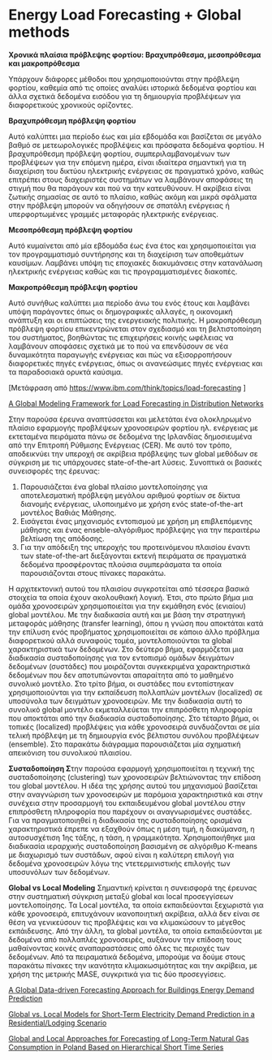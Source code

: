 # Energy Load Forecasting + Global methods

**Χρονικά πλαίσια πρόβλεψης φορτίου: Βραχυπρόθεσμα, μεσοπρόθεσμα και μακροπρόθεσμα**

Υπάρχουν διάφορες μέθοδοι που χρησιμοποιούνται στην πρόβλεψη φορτίου, καθεμία από τις οποίες αναλύει ιστορικά δεδομένα φορτίου και άλλα σχετικά δεδομένα εισόδου για τη δημιουργία προβλέψεων για διαφορετικούς χρονικούς ορίζοντες.

**Βραχυπρόθεσμη πρόβλεψη φορτίου**

Αυτό καλύπτει μια περίοδο έως και μία εβδομάδα και βασίζεται σε μεγάλο βαθμό σε μετεωρολογικές προβλέψεις και πρόσφατα δεδομένα φορτίου. Η βραχυπρόθεσμη πρόβλεψη φορτίου, συμπεριλαμβανομένων των προβλέψεων για την επόμενη ημέρα, είναι ιδιαίτερα σημαντική για τη διαχείριση του δικτύου ηλεκτρικής ενέργειας σε πραγματικό χρόνο, καθώς επιτρέπει στους διαχειριστές συστημάτων να λαμβάνουν αποφάσεις τη στιγμή που θα παράγουν και πού να την κατευθύνουν. Η ακρίβεια είναι ζωτικής σημασίας σε αυτό το πλαίσιο, καθώς ακόμη και μικρά σφάλματα στην πρόβλεψη μπορούν να οδηγήσουν σε σπατάλη ενέργειας ή υπερφορτωμένες γραμμές μεταφοράς ηλεκτρικής ενέργειας.

**Μεσοπρόθεσμη πρόβλεψη φορτίου**

Αυτό κυμαίνεται από μία εβδομάδα έως ένα έτος και χρησιμοποιείται για τον προγραμματισμό συντήρησης και τη διαχείριση των αποθεμάτων καυσίμων. Λαμβάνει υπόψη τις εποχιακές διακυμάνσεις στην κατανάλωση ηλεκτρικής ενέργειας καθώς και τις προγραμματισμένες διακοπές.

**Μακροπρόθεσμη πρόβλεψη φορτίου**

Αυτό συνήθως καλύπτει μια περίοδο άνω του ενός έτους και λαμβάνει υπόψη παράγοντες όπως οι δημογραφικές αλλαγές, η οικονομική ανάπτυξη και οι επιπτώσεις της ενεργειακής πολιτικής. Η μακροπρόθεσμη πρόβλεψη φορτίου επικεντρώνεται στον σχεδιασμό και τη βελτιστοποίηση του συστήματος, βοηθώντας τις επιχειρήσεις κοινής ωφέλειας να λαμβάνουν αποφάσεις σχετικά με το πού να επενδύσουν σε νέα δυναμικότητα παραγωγής ενέργειας και πώς να εξισορροπήσουν διαφορετικές πηγές ενέργειας, όπως οι ανανεώσιμες πηγές ενέργειας και τα παραδοσιακά ορυκτά καύσιμα.

[Μετάφραση από https://www.ibm.com/think/topics/load-forecasting ]

[A Global Modeling Framework for Load Forecasting in Distribution Networks](https://www.notion.so/A-Global-Modeling-Framework-for-Load-Forecasting-in-Distribution-Networks-214065be0c038087bd13dc403cd2b9a6?pvs=21)

Στην παρούσα έρευνα αναπτύσσεται και μελετάται ένα ολοκληρωμένο πλαίσιο εφαρμογής προβλέψεων χρονοσειρών φορτίου ηλ. ενέργειας με εκτεταμένα πειράματα πάνω σε δεδομένα της Ιρλανδίας δημοσιευμένα από την Επιτροπή Ρύθμισης Ενέργειας (CER). Με αυτό τον τρόπο, αποδεικνύει την υπεροχή σε ακρίβεια πρόβλεψης των global μεθόδων σε σύγκριση με τις υπάρχουσες state-of-the-art λύσεις.  Συνοπτικά οι βασικές συνεισφορές της έρευνας:

1. Παρουσιάζεται ένα global πλαίσιο μοντελοποίησης για αποτελεσματική πρόβλεψη μεγάλου αριθμού φορτίων σε δίκτυα διανομής ενέργειας, υλοποιημένο με χρήση ενός state-of-the-art μοντέλος Βαθιάς Μάθησης.
2. Εισάγεται ένας μηχανισμός εντοπισμού με χρήση μη επιβλεπόμενης μάθησης και ένας enseble-αλγόριθμος πρόβλεψης για την περαιτέρω βελτίωση της απόδοσης.
3.  Για την απόδειξη της υπεροχής του προτεινόμενου πλαισίου έναντι των state-of-the-art διεξάγονται εκτενή πειράματα σε πραγματικά δεδομένα προσφέροντας πλούσια συμπεράσματα τα οποία παρουσιάζονται στους πίνακες παρακάτω. 

Η αρχιτεκτονική αυτού του πλαισίου συγκροτείται από τέσσερα βασικά στοιχεία τα οποία έχουν ακολουθιακή λογική. Έτσι, στο πρώτο βήμα μια ομάδα χρονοσειρών χρησιμοποιείται για την εκμάθηση ενός (ενιαίου) global μοντέλου. Με την διαδικασία αυτή και  με βάση την στρατηγική μεταφοράς μάθησης (transfer  learning), όπου η γνώση που αποκτάται κατά την επίλυση ενός προβήματος χρησιμοποιείται σε κάποιο άλλο πρόβλημα διαφορετικού αλλά συναφούς τομέα, μοντελοποιούνται τα global χαρακτηριστικά των δεδομένων.  Στο δεύτερο βήμα, εφαρμόζεται μια διαδικασία συσταδοποίησης για τον εντοπισμό ομάδων δειγμάτων δεδομένων (συστάδες) που μοιράζονται συγκεκριμένα χαρακτηριστικά δεδομένων που δεν αποτυπώνονται απαραίτητα από το μαθημένο συνολικό μοντέλο. Στο τρίτο βήμα, οι συστάδες  που εντοπίστηκαν χρησιμοποιούνται για την εκπαίδευση πολλαπλών μοντέλων (localized) σε υποσύνολα των δειγμάτων χρονοσειρών. Με την διαδικασία αυτή το συνολικό global μοντέλο εκμεταλλεύεται την επιπρόσθετη πληροφορία που αποκτάται από την διαδικασία συσταδοποίησης. Στο τέταρτο βήμα, οι τοπικές (localized) προβλέψεις για κάθε χρονοσειρά συνδυάζονται σε μία τελική πρόβλεψη με τη δημιουργία ενός βέλτιστου συνόλου προβλέψεων (ensemble). Στο παρακάτω διάγραμμα παρουσιάζεται μία σχηματική απεικόνιση του συνολικού πλαισίου. 


**Συσταδοποίηση 
Σ**την παρούσα εφαρμογή χρησιμοποιείται η τεχνική της συσταδοποίησης (clustering) των χρονοσειρών βελτιώνοντας την επίδοση του global μοντέλου. Η ιδέα της χρήσης αυτού του μηχανισμού βασίζεται στην αναγνώριση των χρονοσειρών με παρόμοια χαρακτηριστικά και στην συνέχεια στην προσαρμογή του εκπαιδευμένου global μοντέλου στην επιπρόσθετη πληροφορία που παρέχουν οι αναγνωρισμένες συστάδες. Για να πραγματοποιηθεί η διαδικασία της συσταδοποίησης ορισμένα χαρακτηριστικά έπρεπε να εξαχθούν όπως η μέση τιμή, η διακύμανση,  η αυτοσυσχέτιση 1ης τάξης, η τάση, η γραμμικότητα. Χρησιμοποιήθηκε μια διαδικασία ιεραρχικής συσταδοποίηση βασισμένη σε αλγόριθμο K-means με διαχωρισμό των συστάδων, αφού είναι η καλύτερη επιλογή για δεδομένα χρονοσειρών λόγω της ντετερμινιστικής επιλογής των υποσυνόλων των δεδομένων. 

**Global vs Local Modeling**
Σημαντική κρίνεται η συνεισφορά της έρευνας στην συστηματική σύγκριση μεταξύ global και local προσεγγίσεων μοντελοποίησης. Τα Local μοντέλα, τα οποία εκπαιδεύονται ξεχωριστά για κάθε χρονοσειρά, επιτυχάνουν ικανοποιητική ακρίβεια, αλλά δεν είναι σε θέση να γενικεύσουν τις προβλέψεις και να κλιμακώσουν το μέγεθος εκπάιδευσης. Από την άλλη, τα global μοντέλα, τα οποία εκπαιδεύονται με δεδομένα από πολλαπλές χρονοσειρές, αυξάνουν την επίδοση τους μαθαίνοντας κοινές αναπαραστάσεις από όλες τις περιοχές των δεδομένων. Από τα πειραματικά δεδομένα, μπορούμε να δούμε στους παρακάτω πίνακες  την ικανότητα κλιμακωσιμότητας και την ακρίβεια, με χρήση της μετρικής MASE, συγκριτικά για τις δύο προσεγγίσεις.

[A Global Data-driven Forecasting Approach for Buildings Energy Demand Prediction](https://www.notion.so/A-Global-Data-driven-Forecasting-Approach-for-Buildings-Energy-Demand-Prediction-213065be0c0380c59b64daf49d248758?pvs=21)

[Global vs. Local Models for Short-Term Electricity Demand Prediction in a Residential/Lodging Scenario](https://www.notion.so/Global-vs-Local-Models-for-Short-Term-Electricity-Demand-Prediction-in-a-Residential-Lodging-Scenar-216065be0c03805f8b1dcf4d5bb19046?pvs=21)

[Global and Local Approaches for Forecasting of Long-Term Natural Gas Consumption in Poland Based on Hierarchical Short Time Series](https://www.notion.so/Global-and-Local-Approaches-for-Forecasting-of-Long-Term-Natural-Gas-Consumption-in-Poland-Based-on--216065be0c0380ba97e2c2faa553f034?pvs=21)